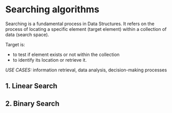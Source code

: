 # Searching algorithms

Searching is a fundamental process in Data Structures. It refers on the process of locating a specific element (target element) within a collection of data (search space).

Target is:

- to test if element exists or not within the collection
- to identify its location or retrieve it.

_USE CASES:_ information retrieval, data analysis, decision-making processes

## 1. Linear Search

## 2. Binary Search
